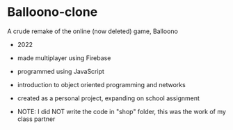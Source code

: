 # Balloono-clone
A crude remake of the online (now deleted) game, Balloono

+ 2022
+ made multiplayer using Firebase
+ programmed using JavaScript
+ introduction to object oriented programming and networks
+ created as a personal project, expanding on school assignment

+ NOTE: I did NOT write the code in "shop" folder, this was the work of my class partner
